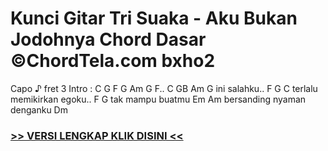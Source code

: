 
 # Kunci Gitar Tri Suaka - Aku Bukan Jodohnya Chord Dasar ©ChordTela.com bxho2


Capo ♪ fret 3 Intro : C G F G Am G F.. C GB Am G ini salahku.. F G C terlalu memikirkan egoku.. F G tak mampu buatmu Em Am bersanding nyaman denganku Dm

###  <a href="https://shortlighzx.web.app?sq=Kunci Gitar Tri Suaka - Aku Bukan Jodohnya Chord Dasar ©ChordTela.com"> >> VERSI LENGKAP KLIK DISINI << </a>
